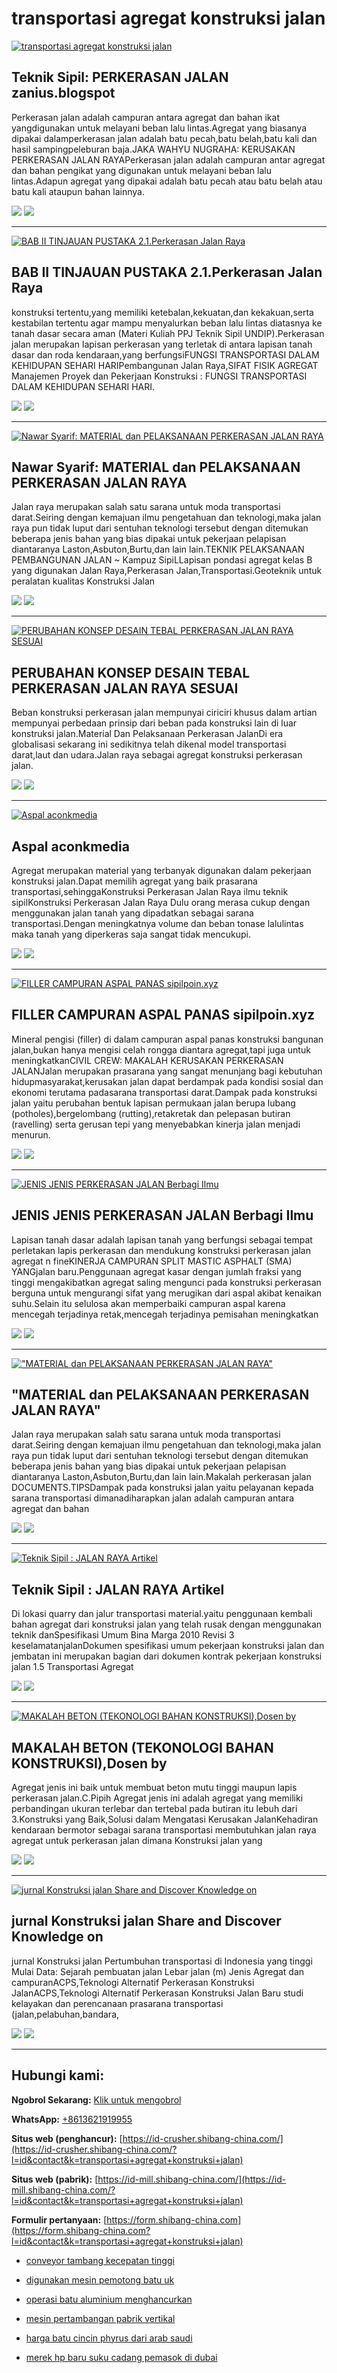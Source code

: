 # transportasi agregat konstruksi jalan

<a href="https://swt.shibang-china.com/?l=id&img&k=transportasi+agregat+konstruksi+jalan" target="_blank">![transportasi agregat konstruksi jalan](http://static.shibang-china.com/all-800x300/134.jpg)</a>

## Teknik Sipil: PERKERASAN JALAN zanius.blogspot
Perkerasan jalan adalah campuran antara agregat dan bahan ikat yangdigunakan untuk melayani beban lalu lintas.Agregat yang biasanya dipakai dalamperkerasan jalan adalah batu pecah,batu belah,batu kali dan hasil sampingpeleburan baja.JAKA WAHYU NUGRAHA: KERUSAKAN PERKERASAN JALAN RAYAPerkerasan jalan adalah campuran antar agregat dan bahan pengikat yang digunakan untuk melayani beban lalu lintas.Adapun agregat yang dipakai adalah batu pecah atau batu belah atau batu kali ataupun bahan lainnya.


<a href="https://whatsapp.shibangsoft.com/WhatsApp.php" target="_blank" title="WhatsApp">![](http://static.shibang-china.com/icon/whatsapp.png)</a> <a href="https://swt.shibang-china.com/?l=id&icon&k=transportasi+agregat+konstruksi+jalan" target="_blank">![](http://static.shibang-china.com/icon/chat-id.png)</a>

---

<a href="https://swt.shibang-china.com/?l=id&img&k=transportasi+agregat+konstruksi+jalan" target="_blank">![BAB II TINJAUAN PUSTAKA 2.1.Perkerasan Jalan Raya](http://static.shibang-china.com/all-800x300/553.jpg)</a>

## BAB II TINJAUAN PUSTAKA 2.1.Perkerasan Jalan Raya
konstruksi tertentu,yang memiliki ketebalan,kekuatan,dan kekakuan,serta kestabilan tertentu agar mampu menyalurkan beban lalu lintas diatasnya ke tanah dasar secara aman (Materi Kuliah PPJ Teknik Sipil UNDIP).Perkerasan jalan merupakan lapisan perkerasan yang terletak di antara lapisan tanah dasar dan roda kendaraan,yang berfungsiFUNGSI TRANSPORTASI DALAM KEHIDUPAN SEHARI HARIPembangunan Jalan Raya,SIFAT FISIK AGREGAT Manajemen Proyek dan Pekerjaan Konstruksi : FUNGSI TRANSPORTASI DALAM KEHIDUPAN SEHARI HARI.


<a href="https://whatsapp.shibangsoft.com/WhatsApp.php" target="_blank" title="WhatsApp">![](http://static.shibang-china.com/icon/whatsapp.png)</a> <a href="https://swt.shibang-china.com/?l=id&icon&k=transportasi+agregat+konstruksi+jalan" target="_blank">![](http://static.shibang-china.com/icon/chat-id.png)</a>

---

<a href="https://swt.shibang-china.com/?l=id&img&k=transportasi+agregat+konstruksi+jalan" target="_blank">![Nawar Syarif: MATERIAL dan PELAKSANAAN PERKERASAN JALAN RAYA](http://static.shibang-china.com/all-800x300/1033.jpg)</a>

## Nawar Syarif: MATERIAL dan PELAKSANAAN PERKERASAN JALAN RAYA
Jalan raya merupakan salah satu sarana untuk moda transportasi darat.Seiring dengan kemajuan ilmu pengetahuan dan teknologi,maka jalan raya pun tidak luput dari sentuhan teknologi tersebut dengan ditemukan beberapa jenis bahan yang bias dipakai untuk pekerjaan pelapisan diantaranya Laston,Asbuton,Burtu,dan lain lain.TEKNIK PELAKSANAAN PEMBANGUNAN JALAN ~ Kampuz SipiLLapisan pondasi agregat kelas B yang digunakan Jalan Raya,Perkerasan Jalan,Transportasi.Geoteknik untuk peralatan kualitas Konstruksi Jalan


<a href="https://whatsapp.shibangsoft.com/WhatsApp.php" target="_blank" title="WhatsApp">![](http://static.shibang-china.com/icon/whatsapp.png)</a> <a href="https://swt.shibang-china.com/?l=id&icon&k=transportasi+agregat+konstruksi+jalan" target="_blank">![](http://static.shibang-china.com/icon/chat-id.png)</a>

---

<a href="https://swt.shibang-china.com/?l=id&img&k=transportasi+agregat+konstruksi+jalan" target="_blank">![PERUBAHAN KONSEP DESAIN TEBAL PERKERASAN JALAN RAYA SESUAI](http://static.shibang-china.com/all-800x300/1027.jpg)</a>

## PERUBAHAN KONSEP DESAIN TEBAL PERKERASAN JALAN RAYA SESUAI
Beban konstruksi perkerasan jalan mempunyai ciriciri khusus dalam artian mempunyai perbedaan prinsip dari beban pada konstruksi lain di luar konstruksi jalan.Material Dan Pelaksanaan Perkerasan JalanDi era globalisasi sekarang ini sedikitnya telah dikenal model transportasi darat,laut dan udara.Jalan raya sebagai agregat konstruksi perkerasan jalan.


<a href="https://whatsapp.shibangsoft.com/WhatsApp.php" target="_blank" title="WhatsApp">![](http://static.shibang-china.com/icon/whatsapp.png)</a> <a href="https://swt.shibang-china.com/?l=id&icon&k=transportasi+agregat+konstruksi+jalan" target="_blank">![](http://static.shibang-china.com/icon/chat-id.png)</a>

---

<a href="https://swt.shibang-china.com/?l=id&img&k=transportasi+agregat+konstruksi+jalan" target="_blank">![Aspal aconkmedia](http://static.shibang-china.com/all-800x300/1444.jpg)</a>

## Aspal aconkmedia
Agregat merupakan material yang terbanyak digunakan dalam pekerjaan konstruksi jalan.Dapat memilih agregat yang baik prasarana transportasi,sehinggaKonstruksi Perkerasan Jalan Raya ilmu teknik sipilKonstruksi Perkerasan Jalan Raya Dulu orang merasa cukup dengan menggunakan jalan tanah yang dipadatkan sebagai sarana transportasi.Dengan meningkatnya volume dan beban tonase lalulintas maka tanah yang diperkeras saja sangat tidak mencukupi.


<a href="https://whatsapp.shibangsoft.com/WhatsApp.php" target="_blank" title="WhatsApp">![](http://static.shibang-china.com/icon/whatsapp.png)</a> <a href="https://swt.shibang-china.com/?l=id&icon&k=transportasi+agregat+konstruksi+jalan" target="_blank">![](http://static.shibang-china.com/icon/chat-id.png)</a>

---

<a href="https://swt.shibang-china.com/?l=id&img&k=transportasi+agregat+konstruksi+jalan" target="_blank">![FILLER CAMPURAN ASPAL PANAS sipilpoin.xyz](http://static.shibang-china.com/all-800x300/968.jpg)</a>

## FILLER CAMPURAN ASPAL PANAS sipilpoin.xyz
Mineral pengisi (filler) di dalam campuran aspal panas konstruksi bangunan jalan,bukan hanya mengisi celah rongga diantara agregat,tapi juga untuk meningkatkanCIVIL CREW: MAKALAH KERUSAKAN PERKERASAN JALANJalan merupakan prasarana yang sangat menunjang bagi kebutuhan hidupmasyarakat,kerusakan jalan dapat berdampak pada kondisi sosial dan ekonomi terutama padasarana transportasi darat.Dampak pada konstruksi jalan yaitu perubahan bentuk lapisan permukaan jalan berupa lubang (potholes),bergelombang (rutting),retakretak dan pelepasan butiran (ravelling) serta gerusan tepi yang menyebabkan kinerja jalan menjadi menurun.


<a href="https://whatsapp.shibangsoft.com/WhatsApp.php" target="_blank" title="WhatsApp">![](http://static.shibang-china.com/icon/whatsapp.png)</a> <a href="https://swt.shibang-china.com/?l=id&icon&k=transportasi+agregat+konstruksi+jalan" target="_blank">![](http://static.shibang-china.com/icon/chat-id.png)</a>

---

<a href="https://swt.shibang-china.com/?l=id&img&k=transportasi+agregat+konstruksi+jalan" target="_blank">![JENIS JENIS PERKERASAN JALAN Berbagi Ilmu](http://static.shibang-china.com/all-800x300/1387.jpg)</a>

## JENIS JENIS PERKERASAN JALAN Berbagi Ilmu
Lapisan tanah dasar adalah lapisan tanah yang berfungsi sebagai tempat perletakan lapis perkerasan dan mendukung konstruksi perkerasan jalan agregat n fineKINERJA CAMPURAN SPLIT MASTIC ASPHALT (SMA) YANGjalan baru.Penggunaan agregat kasar dengan jumlah fraksi yang tinggi mengakibatkan agregat saling mengunci pada konstruksi perkerasan berguna untuk mengurangi sifat yang merugikan dari aspal akibat kenaikan suhu.Selain itu selulosa akan memperbaiki campuran aspal karena mencegah terjadinya retak,mencegah terjadinya pemisahan meningkatkan


<a href="https://whatsapp.shibangsoft.com/WhatsApp.php" target="_blank" title="WhatsApp">![](http://static.shibang-china.com/icon/whatsapp.png)</a> <a href="https://swt.shibang-china.com/?l=id&icon&k=transportasi+agregat+konstruksi+jalan" target="_blank">![](http://static.shibang-china.com/icon/chat-id.png)</a>

---

<a href="https://swt.shibang-china.com/?l=id&img&k=transportasi+agregat+konstruksi+jalan" target="_blank">!["MATERIAL dan PELAKSANAAN PERKERASAN JALAN RAYA"](http://static.shibang-china.com/all-800x300/1136.jpg)</a>

## "MATERIAL dan PELAKSANAAN PERKERASAN JALAN RAYA"
Jalan raya merupakan salah satu sarana untuk moda transportasi darat.Seiring dengan kemajuan ilmu pengetahuan dan teknologi,maka jalan raya pun tidak luput dari sentuhan teknologi tersebut dengan ditemukan beberapa jenis bahan yang bias dipakai untuk pekerjaan pelapisan diantaranya Laston,Asbuton,Burtu,dan lain lain.Makalah perkerasan jalan DOCUMENTS.TIPSDampak pada konstruksi jalan yaitu pelayanan kepada sarana transportasi dimanadiharapkan jalan adalah campuran antara agregat dan bahan


<a href="https://whatsapp.shibangsoft.com/WhatsApp.php" target="_blank" title="WhatsApp">![](http://static.shibang-china.com/icon/whatsapp.png)</a> <a href="https://swt.shibang-china.com/?l=id&icon&k=transportasi+agregat+konstruksi+jalan" target="_blank">![](http://static.shibang-china.com/icon/chat-id.png)</a>

---

<a href="https://swt.shibang-china.com/?l=id&img&k=transportasi+agregat+konstruksi+jalan" target="_blank">![Teknik Sipil : JALAN RAYA Artikel](http://static.shibang-china.com/all-800x300/471.jpg)</a>

## Teknik Sipil : JALAN RAYA Artikel
Di lokasi quarry dan jalur transportasi material.yaitu penggunaan kembali bahan agregat dari konstruksi jalan yang telah rusak dengan menggunakan teknik danSpesifikasi Umum Bina Marga 2010 Revisi 3 keselamatanjalanDokumen spesifikasi umum pekerjaan konstruksi jalan dan jembatan ini merupakan bagian dari dokumen kontrak pekerjaan konstruksi jalan 1.5 Transportasi Agregat


<a href="https://whatsapp.shibangsoft.com/WhatsApp.php" target="_blank" title="WhatsApp">![](http://static.shibang-china.com/icon/whatsapp.png)</a> <a href="https://swt.shibang-china.com/?l=id&icon&k=transportasi+agregat+konstruksi+jalan" target="_blank">![](http://static.shibang-china.com/icon/chat-id.png)</a>

---

<a href="https://swt.shibang-china.com/?l=id&img&k=transportasi+agregat+konstruksi+jalan" target="_blank">![MAKALAH BETON (TEKONOLOGI BAHAN KONSTRUKSI),Dosen by](http://static.shibang-china.com/all-800x300/704.jpg)</a>

## MAKALAH BETON (TEKONOLOGI BAHAN KONSTRUKSI),Dosen by
Agregat jenis ini baik untuk membuat beton mutu tinggi maupun lapis perkerasan jalan.C.Pipih Agregat jenis ini adalah agregat yang memiliki perbandingan ukuran terlebar dan tertebal pada butiran itu lebuh dari 3.Konstruksi yang Baik,Solusi dalam Mengatasi Kerusakan JalanKehadiran kendaraan bermotor sebagai sarana transportasi membutuhkan jalan raya agregat untuk perkerasan jalan dimana Konstruksi jalan yang


<a href="https://whatsapp.shibangsoft.com/WhatsApp.php" target="_blank" title="WhatsApp">![](http://static.shibang-china.com/icon/whatsapp.png)</a> <a href="https://swt.shibang-china.com/?l=id&icon&k=transportasi+agregat+konstruksi+jalan" target="_blank">![](http://static.shibang-china.com/icon/chat-id.png)</a>

---

<a href="https://swt.shibang-china.com/?l=id&img&k=transportasi+agregat+konstruksi+jalan" target="_blank">![jurnal Konstruksi jalan Share and Discover Knowledge on](http://static.shibang-china.com/all-800x300/1005.jpg)</a>

## jurnal Konstruksi jalan Share and Discover Knowledge on
jurnal Konstruksi jalan Pertumbuhan transportasi di Indonesia yang tinggi Mulai Data: Sejarah pembuatan jalan Lebar jalan (m) Jenis Agregat dan campuranACPS,Teknologi Alternatif Perkerasan Konstruksi JalanACPS,Teknologi Alternatif Perkerasan Konstruksi Jalan Baru studi kelayakan dan perencanaan prasarana transportasi (jalan,pelabuhan,bandara,


<a href="https://whatsapp.shibangsoft.com/WhatsApp.php" target="_blank" title="WhatsApp">![](http://static.shibang-china.com/icon/whatsapp.png)</a> <a href="https://swt.shibang-china.com/?l=id&icon&k=transportasi+agregat+konstruksi+jalan" target="_blank">![](http://static.shibang-china.com/icon/chat-id.png)</a>

---
## Hubungi kami:

**Ngobrol Sekarang:** [Klik untuk mengobrol](https://swt.shibang-china.com?l=id&contact&k=transportasi+agregat+konstruksi+jalan)

**WhatsApp:**  [+8613621919955](https://whatsapp.shibangsoft.com/WhatsApp.php)

**Situs web (penghancur):** [https://id-crusher.shibang-china.com/](https://id-crusher.shibang-china.com/?l=id&contact&k=transportasi+agregat+konstruksi+jalan)

**Situs web (pabrik):** [https://id-mill.shibang-china.com/](https://id-mill.shibang-china.com/?l=id&contact&k=transportasi+agregat+konstruksi+jalan)

**Formulir pertanyaan:** [https://form.shibang-china.com](https://form.shibang-china.com?l=id&contact&k=transportasi+agregat+konstruksi+jalan)

* [conveyor tambang kecepatan tinggi](../34/conveyor%20tambang%20kecepatan%20tinggi.md)

* [digunakan mesin pemotong batu uk](../35/digunakan%20mesin%20pemotong%20batu%20uk.md)

* [operasi batu aluminium menghancurkan](../38/operasi%20batu%20aluminium%20menghancurkan.md)

* [mesin pertambangan pabrik vertikal](../38/mesin%20pertambangan%20pabrik%20vertikal.md)

* [harga batu cincin phyrus dari arab saudi](../33/harga%20batu%20cincin%20phyrus%20dari%20arab%20saudi.md)

* [merek hp baru suku cadang pemasok di dubai](../31/merek%20hp%20baru%20suku%20cadang%20pemasok%20di%20dubai.md)